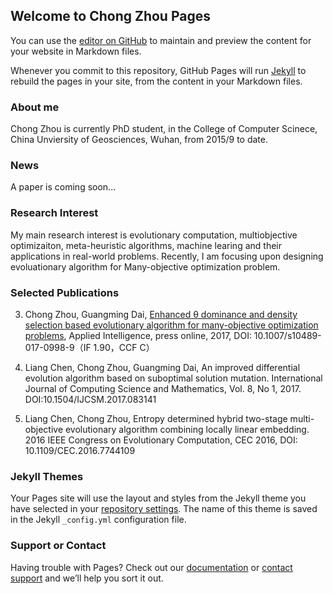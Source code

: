 ## Welcome to Chong Zhou Pages

You can use the [editor on GitHub](https://github.com/zc0315/zc0315.github.io/edit/master/README.md) to maintain and preview the content for your website in Markdown files.

Whenever you commit to this repository, GitHub Pages will run [Jekyll](https://jekyllrb.com/) to rebuild the pages in your site, from the content in your Markdown files.

### About me

Chong Zhou is currently PhD student, in the College of Computer Scinece, China Unviersity of Geosciences, Wuhan, from 2015/9 to  date.

### News
 A paper is coming soon...
 
### Research Interest

My main research interest is evolutionary computation, multiobjective optimizaiton, meta-heuristic algorithms, machine learing and their applications in real-world problems. Recently, I am focusing upon designing evoluationary algorithm for Many-objective optimization problem.

### Selected Publications

3. Chong Zhou, Guangming Dai, [Enhanced θ dominance and density selection based evolutionary algorithm for many-objective optimization problems](https://link.springer.com/article/10.1007%2Fs10489-017-0998-9), Applied Intelligence, press online, 2017, DOI: 10.1007/s10489-017-0998-9（IF 1.90，CCF C）

2. Liang Chen, Chong Zhou, Guangming Dai, An improved differential evolution algorithm based on suboptimal solution mutation. International Journal of Computing Science and Mathematics, Vol. 8, No 1, 2017. DOI:10.1504/IJCSM.2017.083141

1. Liang Chen, Chong Zhou, Entropy determined hybrid two-stage multi-objective evolutionary algorithm combining locally linear embedding. 2016 IEEE Congress on Evolutionary Computation, CEC 2016, DOI: 10.1109/CEC.2016.7744109
						
### Jekyll Themes

Your Pages site will use the layout and styles from the Jekyll theme you have selected in your [repository settings](https://github.com/zc0315/zc0315.github.io/settings). The name of this theme is saved in the Jekyll `_config.yml` configuration file.

### Support or Contact

Having trouble with Pages? Check out our [documentation](https://help.github.com/categories/github-pages-basics/) or [contact support](https://github.com/contact) and we’ll help you sort it out.
